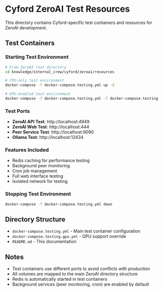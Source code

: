 # Cyford ZeroAI Test Resources

This directory contains Cyford-specific test containers and resources for ZeroAI development.

## Test Containers

### Starting Test Environment

```bash
# From ZeroAI root directory
cd knowledge/internal_crew/cyford/zeroai/resources

# CPU-only test environment
docker-compose -f docker-compose.testing.yml up -d

# GPU-enabled test environment
docker-compose -f docker-compose.testing.yml -f docker-compose.testing.gpu.yml up -d
```

### Test Ports

- **ZeroAI API Test**: http://localhost:4949
- **ZeroAI Web Test**: http://localhost:444
- **Peer Service Test**: http://localhost:9090
- **Ollama Test**: http://localhost:12434

### Features Included

- Redis caching for performance testing
- Background peer monitoring
- Cron job management
- Full web interface testing
- Isolated network for testing

### Stopping Test Environment

```bash
docker-compose -f docker-compose.testing.yml down
```

## Directory Structure

- `docker-compose.testing.yml` - Main test container configuration
- `docker-compose.testing.gpu.yml` - GPU support override
- `README.md` - This documentation

## Notes

- Test containers use different ports to avoid conflicts with production
- All volumes are mapped to the main ZeroAI directory structure
- Redis is automatically started in test containers
- Background services (peer monitoring, cron) are enabled by default